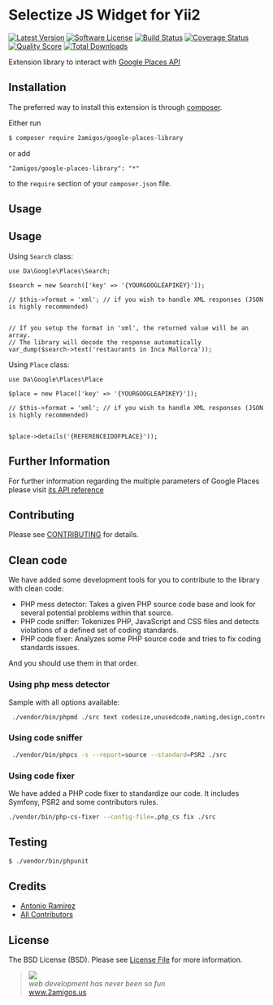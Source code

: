 # Selectize JS Widget for Yii2

[![Latest Version](https://img.shields.io/github/tag/2amigos/google-places-library.svg?style=flat-square&label=release)](https://github.com/2amigos/google-places-library/tags)
[![Software License](https://img.shields.io/badge/license-MIT-brightgreen.svg?style=flat-square)](LICENSE.md)
[![Build Status](https://img.shields.io/travis/2amigos/google-places-library/master.svg?style=flat-square)](https://travis-ci.org/2amigos/google-places-library)
[![Coverage Status](https://img.shields.io/scrutinizer/coverage/g/2amigos/google-places-library.svg?style=flat-square)](https://scrutinizer-ci.com/g/2amigos/google-places-library/code-structure)
[![Quality Score](https://img.shields.io/scrutinizer/g/2amigos/google-places-library.svg?style=flat-square)](https://scrutinizer-ci.com/g/2amigos/google-places-library)
[![Total Downloads](https://img.shields.io/packagist/dt/2amigos/google-places-library.svg?style=flat-square)](https://packagist.org/packages/2amigos/google-places-library)

Extension library to interact with [Google Places API](https://developers.google.com/places/documentation/index)

## Installation

The preferred way to install this extension is through [composer](http://getcomposer.org/download/).

Either run

```bash
$ composer require 2amigos/google-places-library
```

or add

```
"2amigos/google-places-library": "*"
```

to the `require` section of your `composer.json` file.

## Usage

Usage
-----

Using `Search` class:

```
use Da\Google\Places\Search; 

$search = new Search(['key' => '{YOURGOOGLEAPIKEY}']);

// $this->format = 'xml'; // if you wish to handle XML responses (JSON is highly recommended)


// If you setup the format in 'xml', the returned value will be an array.
// The library will decode the response automatically
var_dump($search->text('restaurants in Inca Mallorca'));

```

Using `Place` class:

```
use Da\Google\Places\Place

$place = new Place(['key' => '{YOURGOOGLEAPIKEY}']);

// $this->format = 'xml'; // if you wish to handle XML responses (JSON is highly recommended)


$place->details('{REFERENCEIDOFPLACE}'));

```

Further Information
-------------------

For further information regarding the multiple parameters of Google Places please visit
[its API reference](https://developers.google.com/places/documentation/index)


## Contributing

Please see [CONTRIBUTING](CONTRIBUTING.md) for details.

## Clean code
 
We have added some development tools for you to contribute to the library with clean code: 

- PHP mess detector: Takes a given PHP source code base and look for several potential problems within that source.
- PHP code sniffer: Tokenizes PHP, JavaScript and CSS files and detects violations of a defined set of coding standards.
- PHP code fixer: Analyzes some PHP source code and tries to fix coding standards issues.

And you should use them in that order. 

### Using php mess detector

Sample with all options available:

```bash 
 ./vendor/bin/phpmd ./src text codesize,unusedcode,naming,design,controversial,cleancode
```

### Using code sniffer
 
```bash 
 ./vendor/bin/phpcs -s --report=source --standard=PSR2 ./src
```

### Using code fixer

We have added a PHP code fixer to standardize our code. It includes Symfony, PSR2 and some contributors rules. 

```bash 
./vendor/bin/php-cs-fixer --config-file=.php_cs fix ./src
```

## Testing

 ```bash
 $ ./vendor/bin/phpunit
 ```


## Credits

- [Antonio Ramirez](https://github.com/tonydspaniard)
- [All Contributors](https://github.com/2amigos/google-places-library/graphs/contributors)

## License

The BSD License (BSD). Please see [License File](LICENSE.md) for more information.

<blockquote>
    <a href="http://www.2amigos.us"><img src="http://www.gravatar.com/avatar/55363394d72945ff7ed312556ec041e0.png"></a><br>
    <i>web development has never been so fun</i><br> 
    <a href="http://www.2amigos.us">www.2amigos.us</a>
</blockquote>
